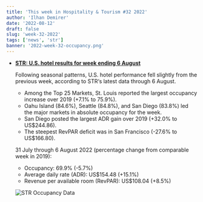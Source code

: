 ```yaml
---
title: 'This week in Hospitality & Tourism #32 2022'
author: 'Ilhan Demirer'
date: '2022-08-12'
draft: false
slug: 'week-32-2022'
tags: ['news', 'str']
banner: '2022-week-32-occupancy.png'
---
```


- **[STR: U.S. hotel results for week ending 6 August](https://str.com/press-release/str-us-hotel-results-week-ending-6-august)**

  Following seasonal patterns, U.S. hotel performance fell slightly from the previous week, according to STR‘s latest data through 6 August.

  - Among the Top 25 Markets, St. Louis reported the largest occupancy increase over 2019 (+7.1% to 75.9%).
  - Oahu Island (84.6%), Seattle (84.8%), and San Diego (83.8%) led the major markets in absolute occupancy for the week.
  - San Diego posted the largest ADR gain over 2019 (+32.0% to US$244.86).
  - The steepest RevPAR deficit was in San Francisco (-27.6% to US$166.80).

  31 July through 6 August 2022 (percentage change from comparable week in 2019):

  - Occupancy: 69.9% (-5.7%)
  - Average daily rate (ADR): US$154.48 (+15.1%)
  - Revenue per available room (RevPAR): US$108.04 (+8.5%)

  ![STR Occupancy Data](/images/blogimages/2022-week-32-occupancy.png)
